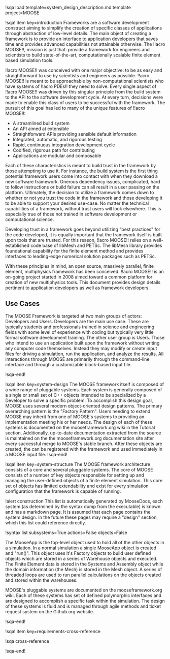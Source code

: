 !sqa load template=system_design_description.md.template
project=MOOSE

!sqa! item key=introduction
Frameworks are a software development construct aiming to simplify the creation of specific classes
of applications through abstraction of low-level details. The main object of creating a framework is
to provide an interface to application developers that saves time and provides advanced capabilities
not attainable otherwise. The !!acro MOOSE!!, mission is
just that: provide a framework for engineers and scientists to build state-of-the-art,
computationally scalable finite element based simulation tools.

!!acro MOOSE!! was conceived with one major objective: to be as easy and straightforward to use by
scientists and engineers as possible. !!acro MOOSE!! is meant to be approachable by non-computational
scientists who have systems of !!acro PDEs!! they need to solve. Every single
aspect of !!acro MOOSE!! was driven by this singular principle from the build system to the API to
the software development cycle.  At every turn, decisions were made to enable this class of users to
be successful with the framework.  The pursuit of this goal has led to many of the unique features of
!!acro MOOSE!!:

- A streamlined build system
- An API aimed at extensible
- Straightforward APIs providing sensible default information
- Integrated, automatic, and rigorous testing
- Rapid, continuous integration development cycle
- Codified, rigorous path for contributing
- Applications are modular and composable

Each of these characteristics is meant to build trust in the framework by those attempting to use
it. For instance, the build system is the first thing potential framework users come into contact
with when they download a new software framework. Onerous dependency issues, complicated, hard to
follow instructions or build failure can all result in a user passing on the platform. Ultimately,
the decision to utilize a framework comes down to whether or not you trust the code in the framework
and those developing it to be able to support your desired use-case.  No matter the technical
capabilities of a framework, without trust users will look elsewhere. This is especially true of
those not trained in software development or computational science.

Developing trust in a framework goes beyond utilizing "best practices" for the code developed, it is
equally important that the framework itself is built upon tools that are trusted. For this reason,
!!acro MOOSE!! relies on a well-established code base of libMesh and PETSc.  The libMesh library
provides foundational capability for the finite element method and provides interfaces to
leading-edge numerical solution packages such as PETSc.

With these principles in mind, an open source, massively parallel, finite element, multiphysics
framework has been conceived.  !!acro MOOSE!! is an on-going project started in 2008 aimed toward a
common platform for creation of new multiphysics tools.  This document provides design details
pertinent to application developers as well as framework developers.

## Use Cases

The MOOSE Framework is targeted at two main groups of actors: Developers and Users. Developers are
the main use case. These are typically students and professionals trained in science and engineering
fields with some level of experience with coding but typically very little formal software
development training. The other user group is Users. Those who intend to use an application built
upon the framework without writing any computer code themselves. Instead they may modify or create
input files for driving a simulation, run the application, and analyze the results. All interactions
through MOOSE are primarily through the command-line interface and through a customizable block-based
input file.

!sqa-end!


!sqa! item key=system-design
The MOOSE framework itself is composed of a wide range of pluggable systems. Each system is generally
composed of a single or small set of C++ objects intended to be specialized by a Developer to solve a
specific problem. To accomplish this design goal, MOOSE uses several modern object-oriented design
patterns. The primary overarching pattern is the "Factory Pattern". Users needing to extend MOOSE
may inherit from one of MOOSE's systems to providing an implementation meeting his or her needs. The
design of each of these systems is documented on the mooseframework.org wiki in the Tutorial
section. Additionally, up-to-date documentation extracted from the source is maintained on the the
mooseframework.org documentation site after every successful merge to MOOSE's stable branch. After
these objects are created, the can be registered with the framework and used immediately in a MOOSE
input file.
!sqa-end!

!sqa! item key=system-structure
The MOOSE framework architecture consists of a core and several pluggable systems. The core of MOOSE
consists of a number of key objects responsible for setting up and managing the user-defined objects
of a finite element simulation. This core set of objects has limited extendability and exist for
every simulation configuration that the framework is capable of running.

!alert construction
This list is automatically generated by MooseDocs, each system (as determined by the syntax dump from
the executable) is known and has a markdown page. It is assumed that each page contains the system
design. In the future these pages may require a "design" section, which this list could reference
directly.

!syntax list subsystems=True actions=False objects=False


The MooseApp is the top-level object used to hold all of the other objects in a simulation. In a
normal simulation a single MooseApp object is created and "run()". This object uses it's Factory
objects to build user defined objects which are stored in a series of Warehouse objects and
executed. The Finite Element data is stored in the Systems and Assembly object while the domain
information (the Mesh) is stored in the Mesh object. A series of threaded loops are used to run
parallel calculations on the objects created and stored within the warehouses.

MOOSE's pluggable systems are documented on the mooseframework.org wiki. Each of these systems has
set of defined polymorphic interfaces and are designed to accomplish a specific task within the
simulation. The design of these systems is fluid and is managed through agile methods and ticket
request system on the Github.org website.

!sqa-end!

!sqa! item key=requirements-cross-reference

!sqa cross-reference

!sqa-end!
